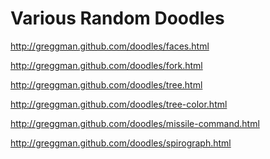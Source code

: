 Various Random Doodles
======================

http://greggman.github.com/doodles/faces.html

http://greggman.github.com/doodles/fork.html

http://greggman.github.com/doodles/tree.html

http://greggman.github.com/doodles/tree-color.html

http://greggman.github.com/doodles/missile-command.html

http://greggman.github.com/doodles/spirograph.html

